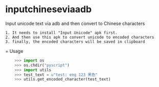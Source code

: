 inputchineseviaadb
==================

Input unicode text via adb and then convert to Chinese characters

    1. It needs to install "Input Unicode" apk first.
    2. And then use this apk to convert unicode to encoded characters
    3. finally, the encoded characters will be saved in clipboard

= Usage

```python
    >>> import os
    >>> os.chdir("pyscript")
    >>> import utils
    >>> test_text = u"test: eng 123 黑色"
    >>> utils.get_encoded_character(test_text)
```


